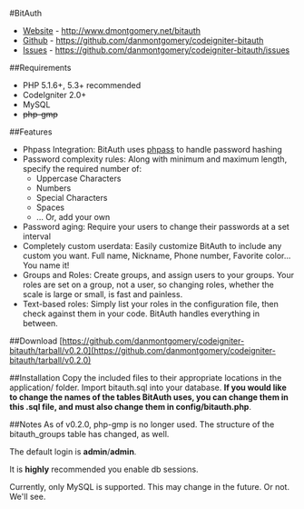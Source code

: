 #BitAuth

* [Website](http://www.dmontgomery.net/bitauth) - http://www.dmontgomery.net/bitauth
* [Github](https://github.com/danmontgomery/codeigniter-bitauth) - https://github.com/danmontgomery/codeigniter-bitauth
* [Issues](https://github.com/danmontgomery/codeigniter-bitauth/issues) - https://github.com/danmontgomery/codeigniter-bitauth/issues

##Requirements
* PHP 5.1.6+, 5.3+ recommended
* CodeIgniter 2.0+
* MySQL
* <s>php-gmp</s>

##Features
* Phpass Integration: BitAuth uses [phpass](http://www.openwall.com/phpass/) to handle password hashing
* Password complexity rules: Along with minimum and maximum length, specify the required number of:
	* Uppercase Characters
	* Numbers
	* Special Characters
	* Spaces
	* ... Or, add your own
* Password aging: Require your users to change their passwords at a set interval
* Completely custom userdata: Easily customize BitAuth to include any custom you want. Full name, Nickname, Phone number, Favorite color... You name it!
* Groups and Roles: Create groups, and assign users to your groups. Your roles are set on a group, not a user, so changing roles, whether the scale is large or small, is fast and painless.
* Text-based roles: Simply list your roles in the configuration file, then check against them in your code. BitAuth handles everything in between.

##Download
[https://github.com/danmontgomery/codeigniter-bitauth/tarball/v0.2.0](https://github.com/danmontgomery/codeigniter-bitauth/tarball/v0.2.0)

##Installation
Copy the included files to their appropriate locations in the application/ folder. Import bitauth.sql into your database. **If you would like to change the names of the tables BitAuth uses, you can change them in this .sql file, and must also change them in config/bitauth.php**.

##Notes
As of v0.2.0, php-gmp is no longer used. The structure of the bitauth_groups table has changed, as well.

The default login is **admin**/**admin**.

It is **highly** recommended you enable db sessions.

Currently, only MySQL is supported. This may change in the future. Or not. We'll see.